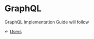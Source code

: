 # GraphQL

GraphQL Implementation Guide will follow

&larr; [Users](https://github.com/HenrivantSant/henri/blob/master/Docs/Users.md#users)